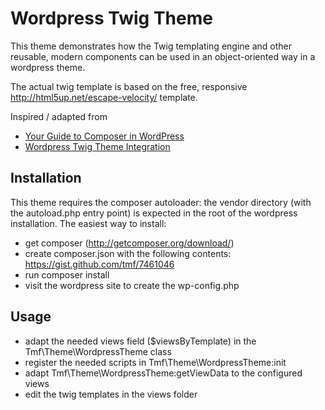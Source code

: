 # Wordpress Twig Theme

This theme demonstrates how the Twig templating engine and other reusable, modern components can be used in an
object-oriented way in a wordpress theme.

The actual twig template is based on the free, responsive http://html5up.net/escape-velocity/ template.

Inspired / adapted from

* [Your Guide to Composer in WordPress](http://composer.rarst.net/)
* [Wordpress Twig Theme Integration](https://github.com/wdalmut/wp-twig-theme)

## Installation

This theme requires the composer autoloader: the vendor directory (with the autoload.php entry point) is expected in the
root of the wordpress installation. The easiest way to install:
* get composer (http://getcomposer.org/download/)
* create composer.json with the following contents: https://gist.github.com/tmf/7461046
* run composer install
* visit the wordpress site to create the wp-config.php

## Usage

* adapt the needed views field ($viewsByTemplate) in the Tmf\Theme\WordpressTheme class
* register the needed scripts in Tmf\Theme\WordpressTheme:init
* adapt Tmf\Theme\WordpressTheme:getViewData to the configured views
* edit the twig templates in the views folder